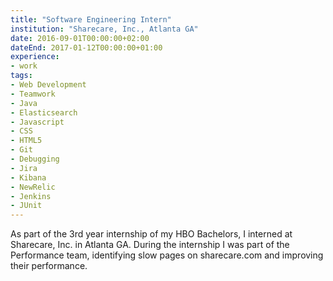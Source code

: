 ```yaml
---
title: "Software Engineering Intern"
institution: "Sharecare, Inc., Atlanta GA"
date: 2016-09-01T00:00:00+02:00
dateEnd: 2017-01-12T00:00:00+01:00
experience:
- work
tags:
- Web Development
- Teamwork
- Java
- Elasticsearch
- Javascript
- CSS
- HTML5
- Git
- Debugging
- Jira
- Kibana
- NewRelic
- Jenkins
- JUnit
---
```


As part of the 3rd year internship of my HBO Bachelors, I interned at Sharecare, Inc. in Atlanta GA. During the internship I was part of the Performance team, identifying slow pages on sharecare.com and improving their performance.
